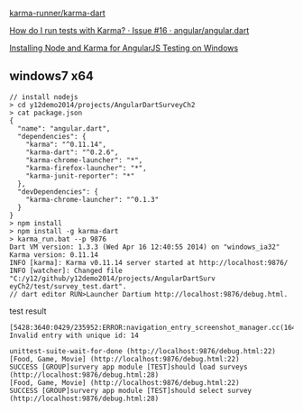 [karma-runner/karma-dart](https://github.com/karma-runner/karma-dart)

[How do I run tests with Karma? · Issue #16 · angular/angular.dart](https://github.com/angular/angular.dart/issues/16)

[Installing Node and Karma for AngularJS Testing on Windows](http://matthewodette.com/installing-node-and-karma-for-angularjs-testing-on-windows/)

## windows7 x64
```
// install nodejs
> cd y12demo2014/projects/AngularDartSurveyCh2
> cat package.json
{
  "name": "angular.dart",
  "dependencies": {
    "karma": "^0.11.14",
    "karma-dart": "^0.2.6",
    "karma-chrome-launcher": "*",
    "karma-firefox-launcher": "*",
    "karma-junit-reporter": "*"
  },
  "devDependencies": {
    "karma-chrome-launcher": "^0.1.3"
  }
}
> npm install
> npm install -g karma-dart
> karma_run.bat --p 9876
Dart VM version: 1.3.3 (Wed Apr 16 12:40:55 2014) on "windows_ia32"
Karma version: 0.11.14
INFO [karma]: Karma v0.11.14 server started at http://localhost:9876/
INFO [watcher]: Changed file "C:/y12/github/y12demo2014/projects/AngularDartSurv
eyCh2/test/survey_test.dart".
// dart editor RUN>Launcher Dartium http://localhost:9876/debug.html.
```

test result

```
[5428:3640:0429/235952:ERROR:navigation_entry_screenshot_manager.cc(164)] Invalid entry with unique id: 14

unittest-suite-wait-for-done (http://localhost:9876/debug.html:22)
[Food, Game, Movie] (http://localhost:9876/debug.html:22)
SUCCESS [GROUP]survery app module [TEST]should load surveys (http://localhost:9876/debug.html:28)
[Food, Game, Movie] (http://localhost:9876/debug.html:22)
SUCCESS [GROUP]survery app module [TEST]should select survey (http://localhost:9876/debug.html:28)

```